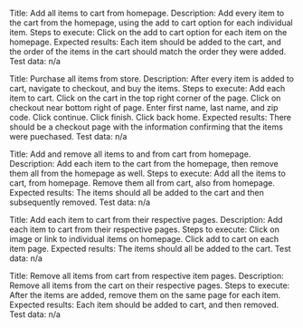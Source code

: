 Title: Add all items to cart from homepage.
Description: Add every item to the cart from the homepage, using the add to cart option for each individual item.
Steps to execute: Click on the add to cart option for each item on the homepage.
Expected results: Each item should be added to the cart, and the order of the items in the cart should match the
  order they were added.
Test data: n/a

Title: Purchase all items from store.
Description: After every item is added to cart, navigate to checkout, and buy the items.
Steps to execute: Add each item to cart. Click on the cart in the top right corner of the page. Click on checkout
  near bottom right of page. Enter first name, last name, and zip code. Click continue. Click finish. Click back home.
Expected results: There should be a checkout page with the information confirming that the items were puechased.
Test data: n/a

Title: Add and remove all items to and from cart from homepage.
Description: Add each item to the cart from the homepage, then remove them all from the homepage as well.
Steps to execute: Add all the items to cart, from homepage. Remove them all from cart, also from homepage.
Expected results: The items should all be added to the cart and then subsequently removed.
Test data: n/a

Title: Add each item to cart from their respective pages.
Description: Add each item to cart from their respective pages.
Steps to execute: Click on image or link to individual items on homepage. Click add to cart on each item page.
Expected results: The items should all be added to the cart.
Test data: n/a

Title: Remove all items from cart from respective item pages.
Description: Remove all items from the cart on their respective pages.
Steps to execute: After the items are added, remove them on the same page for each item.
Expected results: Each item should be added to cart, and then removed.
Test data: n/a
